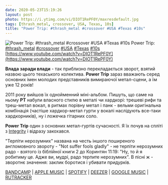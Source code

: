 ```yaml
---
date: 2020-05-23T15:19:26
layout: post
photo: https://i.ytimg.com/vi/DIOT1RePF0Y/maxresdefault.jpg
tags: [thrash_metal, crossover, USA, Texas, 10s]
title: "Power Trip: #thrash_metal #crossover #USA #Texas #10s"
---
```

![Power Trip: #thrash_metal #crossover #USA #Texas #10s](https://i.ytimg.com/vi/DIOT1RePF0Y/maxresdefault.jpg)
Power Trip: [#thrash_metal](/tags/#thrash_metal) [#crossover](/tags/#crossover) [#USA](/tags/#USA) [#Texas](/tags/#Texas) [#10s](/tags/#10s) [https://www.youtube.com/watch?v=DIOT1RePF0Y](https://www.youtube.com/watch?v=DIOT1RePF0Y)

**Влада заради влади** - так приблизно перекладається зворот, взятий назвою цього техаського колектива. **Power Trip** зараз вважають серед основних імен молодих представників вимираючої метал-сцени, а їм уже 12 років!

2011 року вийшов їх однойменний міні-альбом. Пишуть, що саме на ньому **PT** набули власного стилю в металі чи хардкорі: трешеві рифи та треш-метал вокал, в ритмах порівну метал і панк - вельми оригінальна комбінація (частіше хардкор-метал гурти у вокалі наслідують все-таки хардкорників), ну і ложечка гітарних соло.

**Power Trip** один з основних метал-гуртів сучасності. Я їх почув на спліті з [Integrity](/2019-12-02-integrity--metallic-hardcore-hardcore-usa-ohio) і відразу закохався.

&quot;Терпіти нерозумних&quot; названа на честь іншого поширеного англомовного звороту - &quot;Not suffer fools gladly&quot; - не терпіти нерозумних радо - взятого із біблійної книги 2 до Коринтян 11:19: &quot;Ну, то й я робитиму це. Адже ви, мудрі, радо терпите нерозумних&quot;. В пісні ж - зворотнє значення: заклик боротися і убивати придурків.

[BANDCAMP](https://powertrip.bandcamp.com/album/power-trip-7-2) \| [APPLE MUSIC](https://music.apple.com/ca/album/power-trip-single/1103395321) \| [SPOTIFY](https://open.spotify.com/album/4uXU73X7Hr7KtLkOYIhEgA) \| [DEEZER](https://www.deezer.com/album/12870510?utm_source=deezer&amp;utm_content=album-12870510&amp;utm_term=1601611822_1590236145&amp;utm_medium=web) \| [GOOGLE MUSIC](https://play.google.com/music/m/Bviwyecrctzhmdla6vfpfzkkzxu?t=Power_Trip_-_Power_Trip) \| [RUTRACKER](https://rutracker.org/forum/viewtopic.php?t=4865264)